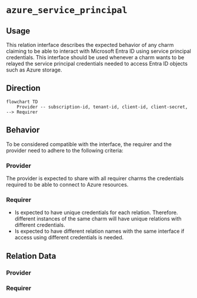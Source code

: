 # `azure_service_principal`

## Usage

This relation interface describes the expected behavior of any charm claiming to be able to interact with Microsoft Entra ID using service principal credentials. This interface should be used whenever a charm wants to be relayed the service principal credentials needed to access Entra ID objects such as Azure storage.

## Direction

```mermaid
flowchart TD
    Provider -- subscription-id, tenant-id, client-id, client-secret, --> Requirer
```

## Behavior

To be considered compatible with the interface, the requirer and the provider need to adhere to the following criteria:

### Provider
The provider is expected to share with all requirer charms the credentials required to be able to connect to Azure resources.

### Requirer
- Is expected to have unique credentials for each relation. Therefore. different instances of the same charm will have unique relations with different credentials.
- Is expected to have different relation names with the same interface if access using different credentials is needed.

## Relation Data

### Provider

### Requirer
